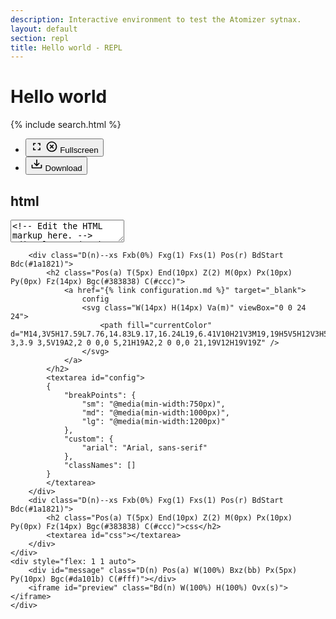 ```yaml
---
description: Interactive environment to test the Atomizer sytnax.
layout: default
section: repl
title: Hello world - REPL
---
```


<link rel="stylesheet" href="https://cdnjs.cloudflare.com/ajax/libs/codemirror/5.65.7/codemirror.min.css">

<div class="Bgc(#383838)">
    <div class="D(f) Ai(c) Jc(sb) Mx(a)--sm Maw(1280px)--sm W(90%)--sm W(a)--sm Pstart(10px) Pstart(0)--lg">
        <h1 class="D(n)--xs M(0) Mb(-3px) Lh(0) Fz(16px) C(#eee)">Hello world</h1>
        {% include search.html %}
        <ul class="D(f) M(0)">
            <li class="Mend(20px)--sm">
                <button id="fullscreen" class="D(f) Ai(c) Jc(sb) Pt(10px) Pb(10px) Bg(n) Bd(n) C(#ccc) C(#fff):h Cur(p) Fz(14px)" title="Toggle fullscreen mode">
                    <svg class="D(b) fs-on_D(n)" viewBox="0 0 24 24" width="20" height="20">
                        <path fill="currentColor" d="M5,5H10V7H7V10H5V5M14,5H19V10H17V7H14V5M17,14H19V19H14V17H17V14M10,17V19H5V14H7V17H10Z"></path>
                    </svg>
                    <svg class="D(n) fs-on_D(b)" viewBox="0 0 24 24" width="20" height="20">
                        <path fill="currentColor" d="M12,20C7.59,20 4,16.41 4,12C4,7.59 7.59,4 12,4C16.41,4 20,7.59 20,12C20,16.41 16.41,20 12,20M12,2C6.47,2 2,6.47 2,12C2,17.53 6.47,22 12,22C17.53,22 22,17.53 22,12C22,6.47 17.53,2 12,2M14.59,8L12,10.59L9.41,8L8,9.41L10.59,12L8,14.59L9.41,16L12,13.41L14.59,16L16,14.59L13.41,12L16,9.41L14.59,8Z" />
                    </svg>
                    <span class="D(n)--xs Pstart(5px)">Fullscreen</span>
                </button>
            </li>
            <li>
                <button id="save" class="D(f) Ai(c) Pt(10px) Pb(10px) Bg(n) Bd(n) C(#ccc) C(#fff):h Cur(p) Fz(14px)" title="Download zip file">
                    <svg viewBox="0 0 24 24" width="20" height="20">
                        <path fill="currentColor" d="M2 12H4V17H20V12H22V17C22 18.11 21.11 19 20 19H4C2.9 19 2 18.11 2 17V12M12 15L17.55 9.54L16.13 8.13L13 11.25V2H11V11.25L7.88 8.13L6.46 9.55L12 15Z"></path>
                    </svg>
                    <span class="D(n)--xs Pstart(5px)">Download</span>
                </button>
            </li>
        </ul>
    </div>
</div>

<div class="D(f) Fxf(c) W(100%) H(90vh) Fz(14px)">
    <div class="D(f) H(39vh)">
        <div class="Fxb(0%) Fxg(1) Fxs(1) Pos(r) Ovx(s)">
            <h2 class="Pos(a) T(5px) End(10px) Z(2) M(0px) Px(10px) Py(0px) Fz(14px) Bgc(#383838) C(#ccc)">html</h2>
            <textarea id="markup">
&lt;!-- Edit the HTML markup here. --&gt;
<div class="W(30%)--sm Mx(a) Mt(3rem) P(20px) Bg(#0280ae) C(#fff) Bdrs(15px) Ff(arial)">
    <h1 class="Ta(c)">Hello world!</h1>
    <p class="My(10px) Lh(1.3)">Modify the markup by changing the code in the "html" box. As you add and remove <a href="{% link guides/atomizer-classes.md %}">Atomizer classes</a>, this preview will update live and the CSS will be auto generated in the "css" box above.</p>
    <p class="Lh(1.3)">You can further customize Atomizer by adding your own breakpoints or custom values. Take a look at the <a href="{% link configuration.md %}">Configuration guide</a> for more information.</p>
    <p>Like what you see? Use the Download button to save it locally and build your next project!</p>
</div>
            </textarea>
        </div>

        <div class="D(n)--xs Fxb(0%) Fxg(1) Fxs(1) Pos(r) BdStart Bdc(#1a1821)">
            <h2 class="Pos(a) T(5px) End(10px) Z(2) M(0px) Px(10px) Py(0px) Fz(14px) Bgc(#383838) C(#ccc)">
                <a href="{% link configuration.md %}" target="_blank">
                    config
                    <svg class="W(14px) H(14px) Va(m)" viewBox="0 0 24 24">
                        <path fill="currentColor" d="M14,3V5H17.59L7.76,14.83L9.17,16.24L19,6.41V10H21V3M19,19H5V5H12V3H5C3.89,3 3,3.9 3,5V19A2,2 0 0,0 5,21H19A2,2 0 0,0 21,19V12H19V19Z" />
                    </svg>
                </a>
            </h2>
            <textarea id="config">
            {
                "breakPoints": {
                    "sm": "@media(min-width:750px)",
                    "md": "@media(min-width:1000px)",
                    "lg": "@media(min-width:1200px)"
                },
                "custom": {
                    "arial": "Arial, sans-serif"
                },
                "classNames": []
            }
            </textarea>
        </div>
        <div class="D(n)--xs Fxb(0%) Fxg(1) Fxs(1) Pos(r) BdStart Bdc(#1a1821)">
            <h2 class="Pos(a) T(5px) End(10px) Z(2) M(0px) Px(10px) Py(0px) Fz(14px) Bgc(#383838) C(#ccc)">css</h2>
            <textarea id="css"></textarea>
        </div>
    </div>
    <div style="flex: 1 1 auto">
        <div id="message" class="D(n) Pos(a) W(100%) Bxz(bb) Px(5px) Py(10px) Bgc(#da101b) C(#fff)"></div>
        <iframe id="preview" class="Bd(n) W(100%) H(100%) Ovx(s)"></iframe>
    </div>

</div>

<script src="/atomizer/assets/js/repl.js"></script>
